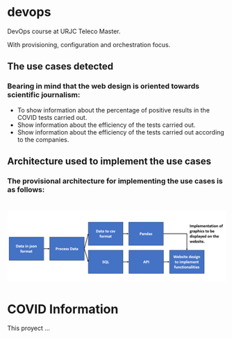 # devops

DevOps course at URJC Teleco Master.

With provisioning, configuration and orchestration focus.

## The use cases detected 

### Bearing in mind that the web design is oriented towards scientific journalism:
- To show information about the percentage of positive results in the COVID tests carried out.
- Show information about the efficiency of the tests carried out.
- Show information about the efficiency of the tests carried out according to the companies.


## Architecture used to implement the use cases

### The provisional architecture for implementing the use cases is as follows:

![Architecture](/images/architecture.png)
=======
# COVID Information
This proyect ...
